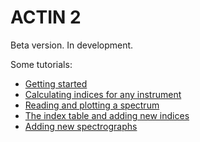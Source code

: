 # ACTIN 2

Beta version. In development.


Some tutorials:

- [Getting started](https://github.com/gomesdasilva/ACTIN2/tree/master/docs/getstarted.ipynb)
- [Calculating indices for any instrument](https://github.com/gomesdasilva/ACTIN2/tree/master/docs/calc_act_general.ipynb)
- [Reading and plotting a spectrum](https://github.com/gomesdasilva/ACTIN2/tree/master/docs/read_plot_spectrum.ipynb)
- [The index table and adding new indices](https://github.com/gomesdasilva/ACTIN2/tree/master/docs/add_index.ipynb)
- [Adding new spectrographs](https://github.com/gomesdasilva/ACTIN2/tree/master/docs/add_spec.ipynb)

